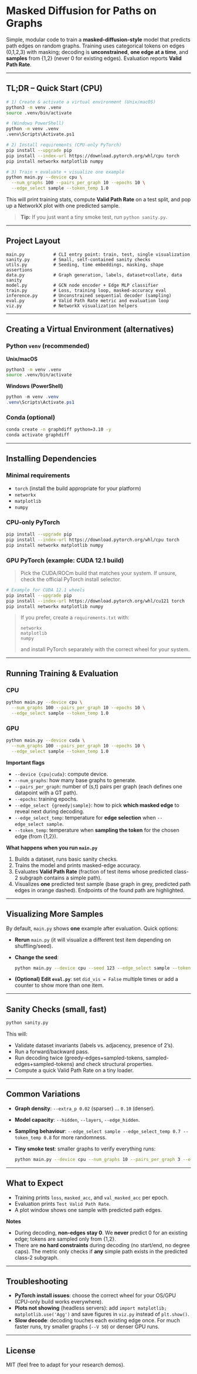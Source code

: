 # Masked Diffusion for Paths on Graphs

Simple, modular code to train a **masked-diffusion-style** model that predicts path edges on random graphs. Training uses categorical tokens on edges (0,1,2,3) with masking; decoding is **unconstrained**, **one edge at a time**, and **samples** from {1,2} (never 0 for existing edges). Evaluation reports **Valid Path Rate**.

---

## TL;DR – Quick Start (CPU)

```bash
# 1) Create & activate a virtual environment (Unix/macOS)
python3 -m venv .venv
source .venv/bin/activate

# (Windows PowerShell)
python -m venv .venv
.venv\Scripts\Activate.ps1

# 2) Install requirements (CPU-only PyTorch)
pip install --upgrade pip
pip install --index-url https://download.pytorch.org/whl/cpu torch
pip install networkx matplotlib numpy

# 3) Train + evaluate + visualize one example
python main.py --device cpu \
  --num_graphs 100 --pairs_per_graph 10 --epochs 10 \
  --edge_select sample --token_temp 1.0
```

This will print training stats, compute **Valid Path Rate** on a test split, and pop up a NetworkX plot with one predicted sample.

> **Tip:** If you just want a tiny smoke test, run `python sanity.py`.

---

## Project Layout

```
main.py           # CLI entry point: train, test, single visualization
sanity.py         # Small, self-contained sanity checks
utils.py          # Seeding, time embeddings, masking, shape assertions
data.py           # Graph generation, labels, dataset+collate, data sanity
model.py          # GCN node encoder + Edge MLP classifier
train.py          # Loss, training loop, masked-accuracy eval
inference.py      # Unconstrained sequential decoder (sampling)
eval.py           # Valid Path Rate metric and evaluation loop
viz.py            # NetworkX visualization helpers
```

---

## Creating a Virtual Environment (alternatives)

### Python `venv` (recommended)

**Unix/macOS**

```bash
python3 -m venv .venv
source .venv/bin/activate
```

**Windows (PowerShell)**

```powershell
python -m venv .venv
.venv\Scripts\Activate.ps1
```

### Conda (optional)

```bash
conda create -n graphdiff python=3.10 -y
conda activate graphdiff
```

---

## Installing Dependencies

### Minimal requirements

* `torch` (install the build appropriate for your platform)
* `networkx`
* `matplotlib`
* `numpy`

### CPU-only PyTorch

```bash
pip install --upgrade pip
pip install --index-url https://download.pytorch.org/whl/cpu torch
pip install networkx matplotlib numpy
```

### GPU PyTorch (example: CUDA 12.1 build)

> Pick the CUDA/ROCm build that matches your system. If unsure, check the official PyTorch install selector.

```bash
# Example for CUDA 12.1 wheels
pip install --upgrade pip
pip install --index-url https://download.pytorch.org/whl/cu121 torch
pip install networkx matplotlib numpy
```

> If you prefer, create a `requirements.txt` with:
>
> ```
> networkx
> matplotlib
> numpy
> ```
>
> and install PyTorch separately with the correct wheel for your system.

---

## Running Training & Evaluation

### CPU

```bash
python main.py --device cpu \
  --num_graphs 100 --pairs_per_graph 10 --epochs 10 \
  --edge_select sample --token_temp 1.0
```

### GPU

```bash
python main.py --device cuda \
  --num_graphs 100 --pairs_per_graph 10 --epochs 10 \
  --edge_select sample --token_temp 1.0
```

**Important flags**

* `--device {cpu|cuda}`: compute device.
* `--num_graphs`: how many base graphs to generate.
* `--pairs_per_graph`: number of (s,t) pairs per graph (each defines one datapoint with a GT path).
* `--epochs`: training epochs.
* `--edge_select {greedy|sample}`: how to pick **which masked edge** to reveal next during decoding.
* `--edge_select_temp`: temperature for **edge selection** when `--edge_select sample`.
* `--token_temp`: temperature when **sampling the token** for the chosen edge (from {1,2}).

**What happens when you run `main.py`**

1. Builds a dataset, runs basic sanity checks.
2. Trains the model and prints masked-edge accuracy.
3. Evaluates **Valid Path Rate** (fraction of test items whose predicted class-2 subgraph contains a simple path).
4. Visualizes **one** predicted test sample (base graph in grey, predicted path edges in orange dashed). Endpoints of the found path are highlighted.

---

## Visualizing More Samples

By default, `main.py` shows **one** example after evaluation. Quick options:

* **Rerun** `main.py` (it will visualize a different test item depending on shuffling/seed).
* **Change the seed**:

  ```bash
  python main.py --device cpu --seed 123 --edge_select sample --token_temp 0.9
  ```
* **(Optional) Edit `eval.py`**: set `did_vis = False` multiple times or add a counter to show more than one item.

---

## Sanity Checks (small, fast)

```bash
python sanity.py
```

This will:

* Validate dataset invariants (labels vs. adjacency, presence of 2’s).
* Run a forward/backward pass.
* Run decoding twice (greedy-edges+sampled-tokens, sampled-edges+sampled-tokens) and check structural properties.
* Compute a quick Valid Path Rate on a tiny loader.

---

## Common Variations

* **Graph density**: `--extra_p 0.02` (sparser) … `0.10` (denser).
* **Model capacity**: `--hidden`, `--layers`, `--edge_hidden`.
* **Sampling behaviour**: `--edge_select sample --edge_select_temp 0.7 --token_temp 0.8` for more randomness.
* **Tiny smoke test**: smaller graphs to verify everything runs:

  ```bash
  python main.py --device cpu --num_graphs 10 --pairs_per_graph 3 --epochs 2 --V 50
  ```

---

## What to Expect

* Training prints `loss`, `masked_acc`, and `val_masked_acc` per epoch.
* Evaluation prints `Test Valid Path Rate`.
* A plot window shows one sample with predicted path edges.

**Notes**

* During decoding, **non-edges stay 0**. We **never** predict 0 for an existing edge; tokens are sampled only from {1,2}.
* There are **no hard constraints** during decoding (no start/end, no degree caps). The metric only checks if **any** simple path exists in the predicted class-2 subgraph.

---

## Troubleshooting

* **PyTorch install issues**: choose the correct wheel for your OS/GPU (CPU-only build works everywhere).
* **Plots not showing** (headless servers): add `import matplotlib; matplotlib.use('Agg')` and save figures in `viz.py` instead of `plt.show()`.
* **Slow decode**: decoding touches each existing edge once. For much faster runs, try smaller graphs (`--V 50`) or denser GPU runs.

---

## License

MIT (feel free to adapt for your research demos).
